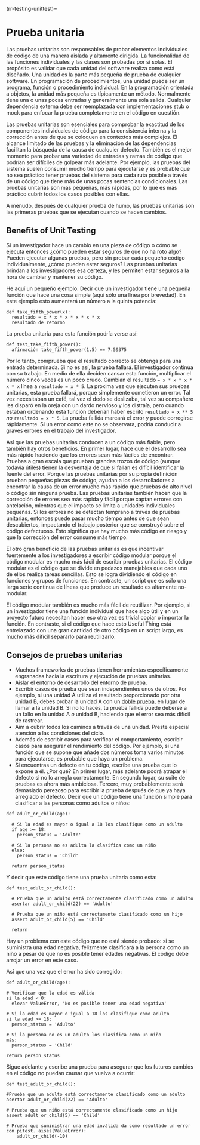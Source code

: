 (rr-testing-unittest)=
# Prueba unitaria

Las pruebas unitarias son responsables de probar elementos individuales de código de una manera aislada y altamente dirigida. La funcionalidad de las funciones individuales y las clases son probadas por sí solas. El propósito es validar que cada unidad del software realiza como está diseñado. Una unidad es la parte más pequeña de prueba de cualquier software. En programación de procedimientos, una unidad puede ser un programa, función o procedimiento individual. En la programación orientada a objetos, la unidad más pequeña es típicamente un método. Normalmente tiene una o unas pocas entradas y generalmente una sola salida. Cualquier dependencia externa debe ser reemplazada con implementaciones stub o mock para enfocar la prueba completamente en el código en cuestión.

Las pruebas unitarias son esenciales para comprobar la exactitud de los componentes individuales de código para la consistencia interna y la corrección antes de que se coloquen en contextos más complejos. El alcance limitado de las pruebas y la eliminación de las dependencias facilitan la búsqueda de la causa de cualquier defecto. También es el mejor momento para probar una variedad de entradas y ramas de código que podrían ser difíciles de golpear más adelante. Por ejemplo, las pruebas del sistema suelen consumir mucho tiempo para ejecutarse y es probable que no sea práctico tener pruebas del sistema para cada ruta posible a través de un código que tiene más de unas pocas sentencias condicionales. Las pruebas unitarias son más pequeñas, más rápidas, por lo que es más práctico cubrir todos los casos posibles con ellas.

A menudo, después de cualquier prueba de humo, las pruebas unitarias son las primeras pruebas que se ejecutan cuando se hacen cambios.

## Benefits of Unit Testing

Si un investigador hace un cambio en una pieza de código o cómo se ejecuta entonces ¿cómo pueden estar seguros de que no ha roto algo? Pueden ejecutar algunas pruebas, pero sin probar cada pequeño código individualmente, ¿cómo pueden estar seguros? Las pruebas unitarias brindan a los investigadores esa certeza, y les permiten estar seguros a la hora de cambiar y mantener su código.

He aquí un pequeño ejemplo. Decir que un investigador tiene una pequeña función que hace una cosa simple (aquí sólo una línea por brevedad). En este ejemplo esto aumentará un número a la quinta potencia:

```
def take_fifth_power(x):
  resultado = x * x * x * x * x * x
  resultado de retorno
```

La prueba unitaria para esta función podría verse así:
```
def test_take_fifth_power():
  afirmación take_fifth_power(1.5) == 7.59375
```

Por lo tanto, comprueba que el resultado correcto se obtenga para una entrada determinada. Si no es así, la prueba fallará. El investigador continúa con su trabajo. En medio de ella deciden cansar esta función, multiplicar el número cinco veces es un poco crudo. Cambian el resultado `= x * x * x * x * x` línea a `resultado = x * 5`. La próxima vez que ejecuten sus pruebas unitarias, esta prueba fallará, porque simplemente cometieron un error. Tal vez necesitaban un café, tal vez el dedo se deslizaba, tal vez su compañero les disparó en la oreja con un dardo nervioso y los distraía, pero cuando estaban ordenando esta función deberían haber escrito `resultado = x ** 5` *no* `resultado = x * 5`. La prueba fallida marcará el error y puede corregirse rápidamente. Si un error como este no se observara, podría conducir a graves errores en el trabajo del investigador.

Así que las pruebas unitarias conducen a un código más fiable, pero también hay otros beneficios. En primer lugar, hace que el desarrollo sea más rápido haciendo que los errores sean más fáciles de encontrar. Pruebas a gran escala que prueban grandes trozos de código (aunque todavía útiles) tienen la desventaja de que si fallan es difícil identificar la fuente del error. Porque las pruebas unitarias por su propia definición prueban pequeñas piezas de código, ayudan a los desarrolladores a encontrar la causa de un error mucho más rápido que pruebas de alto nivel o código sin ninguna prueba. Las pruebas unitarias también hacen que la corrección de errores sea más rápida y fácil porque captan errores con antelación, mientras que el impacto se limita a unidades individuales pequeñas. Si los errores no se detectan temprano a través de pruebas unitarias, entonces puede pasar mucho tiempo antes de que sean descubiertos, impactando el trabajo posterior que se construyó sobre el código defectuoso. Esto significa que hay mucho más código en riesgo y que la corrección del error consume más tiempo.

El otro gran beneficio de las pruebas unitarias es que incentivar fuertemente a los investigadores a escribir código modular porque el código modular es mucho más fácil de escribir pruebas unitarias. El código modular es el código que se divide en pedazos manejables que cada uno de ellos realiza tareas sencillas. Esto se logra dividiendo el código en funciones y grupos de funciones. En contraste, un script que es sólo una larga serie continua de líneas que produce un resultado es altamente no-modular.

El código modular también es mucho más fácil de reutilizar. Por ejemplo, si un investigador tiene una función individual que hace algo útil y en un proyecto futuro necesitan hacer eso otra vez es trivial copiar o importar la función. En contraste, si el código que hace esto Useful Thing está entrelazado con una gran cantidad de otro código en un script largo, es mucho más difícil separarlo para reutilizarlo.

## Consejos de pruebas unitarias

- Muchos frameworks de pruebas tienen herramientas específicamente engranadas hacia la escritura y ejecución de pruebas unitarias.
- Aislar el entorno de desarrollo del entorno de prueba.
- Escribir casos de prueba que sean independientes unos de otros. Por ejemplo, si una unidad A utiliza el resultado proporcionado por otra unidad B, debes probar la unidad A con un [doble prueba](#Use_test_doubles_stubs_mocking_where_appropriate), en lugar de llamar a la unidad B. Si no lo haces, tu prueba fallida puede deberse a un fallo en la unidad A *o* unidad B, haciendo que el error sea más difícil de rastrear.
- Aim a cubrir todos los caminos a través de una unidad. Preste especial atención a las condiciones del ciclo.
- Además de escribir casos para verificar el comportamiento, escribir casos para asegurar el rendimiento del código. Por ejemplo, si una función que se supone que añade dos números toma varios minutos para ejecutarse, es probable que haya un problema.
- Si encuentras un defecto en tu código, escribe una prueba que lo expone a él. ¿Por qué? En primer lugar, más adelante podrá atrapar el defecto si no lo arregla correctamente. En segundo lugar, su suite de pruebas es ahora más ambiciosa. Tercero, muy probablemente será demasiado perezoso para escribir la prueba después de que ya haya arreglado el defecto. Decir que un código tiene una función simple para clasificar a las personas como adultos o niños:

```
def adult_or_child(age):

  # Si la edad es mayor o igual a 18 los clasifique como un adulto
  if age >= 18:
    person_status = 'Adulto'

  # Si la persona no es adulta la clasifica como un niño
  else:
    person_status = 'Child'

  return person_status
```

Y decir que este código tiene una prueba unitaria como esta:

```
def test_adult_or_child():

  # Prueba que un adulto está correctamente clasificado como un adulto
  asertar adult_or_child(22) == 'Adulto'

  # Prueba que un niño está correctamente clasificado como un hijo
  assert adult_or_child(5) == 'Child'

  return
```

Hay un problema con este código que no está siendo probado: si se suministra una edad negativa, felizmente clasificará a la persona como un niño a pesar de que no es posible tener edades negativas. El código debe arrojar un error en este caso.

Así que una vez que el error ha sido corregido:
```
def adult_or_child(age):

# Verificar que la edad es válida
si la edad < 0:
  elevar ValueError, 'No es posible tener una edad negativa'

# Si la edad es mayor o igual a 18 los clasifique como adulto
si la edad >= 18:
  person_status = 'Adulto'

# Si la persona no es un adulto los clasifica como un niño
más:
  person_status = 'Child'

return person_status
```

Sigue adelante y escribe una prueba para asegurar que los futuros cambios en el código no puedan causar que vuelva a ocurrir:
```
def test_adult_or_child():

#Prueba que un adulto está correctamente clasificado como un adulto
asertar adult_or_child(22) == 'Adulto'

# Prueba que un niño está correctamente clasificado como un hijo
assert adult_or_child(5) == 'Child'

# Prueba que suministrar una edad inválida da como resultado un error
con pitest. aises(ValueError):
    adult_or_child(-10)
```
